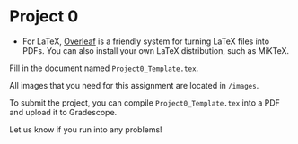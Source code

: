  # Project 0

- For LaTeX, [Overleaf](https://www.overleaf.com/) is a friendly system for turning LaTeX files into PDFs. You can also install your own LaTeX distribution, such as MiKTeX.

Fill in the document named `Project0_Template.tex`. 

All images that you need for this assignment are located in `/images`.

To submit the project, you can compile `Project0_Template.tex` into a PDF and upload it to Gradescope.

 
Let us know if you run into any problems!
